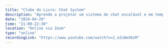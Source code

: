 ```yaml
---
title: "Clube do Livro: Chat System"
description: "Aprende a projetar um sistema de chat escalável e em tempo real com suporte a conversas 1:1 e em grupo, usando WebSocket, filas de mensagens, presença online e armazenamento otimizado."
date: "2024-04-29"
time: "21:00-22:30"
location: "Online via Zoom"
type: "online"
recordingLink: "https://www.youtube.com/watch?v=2_eZsBeXbzM"
---
```

